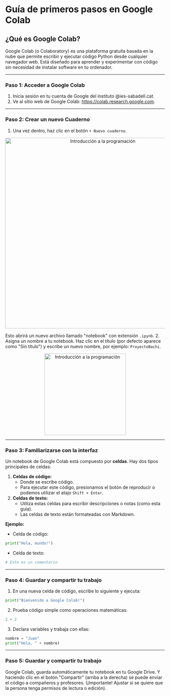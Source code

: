 # Guía de primeros pasos en Google Colab

## ¿Qué es Google Colab?

Google Colab (o Colaboratory) es una plataforma gratuita basada en la nube que permite escribir y ejecutar código Python desde cualquier navegador web. Está diseñado para aprender y experimentar con código sin necesidad de instalar software en tu ordenador.

---
### Paso 1: Acceder a Google Colab

1. Inicia sesión en tu cuenta de Google del instituto @ies-sabadell.cat.
2. Ve al sitio web de Google Colab: https://colab.research.google.com.

---
### Paso 2: Crear un nuevo Cuaderno
1. Una vez dentro, haz clic en el botón ```+ Nuevo cuaderno```.

  <div style="text-align: center;">
    <img src="https://github.com/victordomgs/Teoria-de-sistemas-i-computacion/blob/main/T5-Programacion/images/entorno-programacion.png" alt="Introducción a la programación" width="601" height="auto"/>
  </div>

Esto abrirà un nuevo archivo llamado "notebook" con extensión ```.ipynb```.
2. Asigna un nombre a tu notebook. Haz clic en el título (por defecto aparece como "Sin título") y escribe un nuevo nombre, por ejemplo: ```ProyectoBachi```.

  <div style="text-align: center;">
    <img src="https://github.com/victordomgs/Teoria-de-sistemas-i-computacion/blob/main/T5-Programacion/images/entorno-programacion2.png" alt="Introducción a la programación" width="257" height="auto"/>
  </div>

---
### Paso 3: Familiarizarse con la interfaz
Un notebook de Google Colab está compuesto por **celdas**. Hay dos tipos principales de celdas: 
1. **Celdas de código:**
   - Donde se escribe código.
   - Para ejecutar este código, presionamos el botón de reproducir o podemos utilizar el atajo ```Shift + Enter```.
2. **Celdas de texto:**
   - Utiliza estas celdas para escribir descripciones o notas (como esta guía).
   - Las celdas de texto están formateadas con Markdown.

**Ejemplo:**
   - Celda de código:
```python
print("Hola, mundo!")
```
   - Celda de texto:
```python
# Esto es un comentario
```

---
### Paso 4: Guardar y compartir tu trabajo
1. En una nueva celda de código, escribe lo siguiente y ejecuta:
```python
print("Bienvenido a Google Colab!")
```
2. Prueba código simple como operaciones matemáticas:
```python
2 + 2
```
3. Declara variables y trabaja con ellas:
```python
nombre = "Juan"
print("Hola, " + nombre)
```
---
### Paso 5: Guardar y compartir tu trabajo
Google Colab, guarda automáticamente tu notebook en tu Google Drive. Y haciendo clic en el botón "Compartir" (arriba a la derecha) se puede enviar el código a compañeros y profesores. (¡Importante! Ajustar si se quiere que la persona tenga permisos de lectura o edición).
